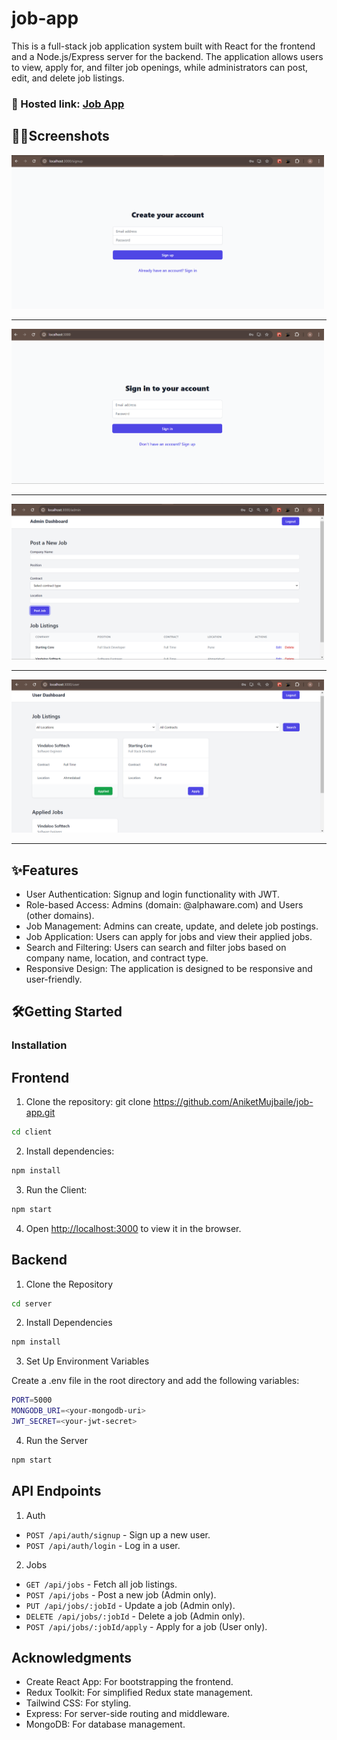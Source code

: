 ﻿# job-app

 This is a full-stack job application system built with React for the frontend and a Node.js/Express server for the backend. The application allows users to view, apply for, and filter job openings, while administrators can post, edit, and delete job listings.

### 🔗 Hosted link: [Job App](https://job-app-peach.vercel.app/)

## 🧑‍💻Screenshots
<img src="https://github.com/AniketMujbaile/job-app/blob/main/Img/Img1.png" width="500px">
<hr/>
<img src="https://github.com/AniketMujbaile/job-app/blob/main/Img/Img2.png" width="500px">
<hr/>
<img src="https://github.com/AniketMujbaile/job-app/blob/main/Img/Img3.png" width="500px">
<hr/>
<img src="https://github.com/AniketMujbaile/job-app/blob/main/Img/Img4.png" width="500px">
<hr/>

## ✨Features

- User Authentication: Signup and login functionality with JWT.
- Role-based Access: Admins (domain: @alphaware.com) and Users (other domains).
- Job Management: Admins can create, update, and delete job postings.
- Job Application: Users can apply for jobs and view their applied jobs.
- Search and Filtering: Users can search and filter jobs based on company name, location, and contract type.
- Responsive Design: The application is designed to be responsive and user-friendly.

## 🛠️Getting Started

### Installation

## Frontend
1. Clone the repository:
git clone https://github.com/AniketMujbaile/job-app.git

```bash
cd client
```

2. Install dependencies:
```bash
npm install
```

3. Run the Client:
```bash
npm start
```

4. Open [http://localhost:3000](http://localhost:3000) to view it in the browser.

## Backend

1. Clone the Repository

```bash
cd server
```

2. Install Dependencies

```bash
npm install
```

3. Set Up Environment Variables

Create a .env file in the root directory and add the following variables:
 
 ```bash
PORT=5000
MONGODB_URI=<your-mongodb-uri>
JWT_SECRET=<your-jwt-secret>
```

4. Run the Server

```bash
npm start
```

## API Endpoints

1. Auth

- `POST /api/auth/signup` - Sign up a new user.
- `POST /api/auth/login` - Log in a user.

2. Jobs

- `GET /api/jobs` - Fetch all job listings.
- `POST /api/jobs` - Post a new job (Admin only).
- `PUT /api/jobs/:jobId` - Update a job (Admin only).
- `DELETE /api/jobs/:jobId` - Delete a job (Admin only).
- `POST /api/jobs/:jobId/apply` - Apply for a job (User only).
 
## Acknowledgments

- Create React App: For bootstrapping the frontend.
- Redux Toolkit: For simplified Redux state management.
- Tailwind CSS: For styling.
- Express: For server-side routing and middleware.
- MongoDB: For database management.
